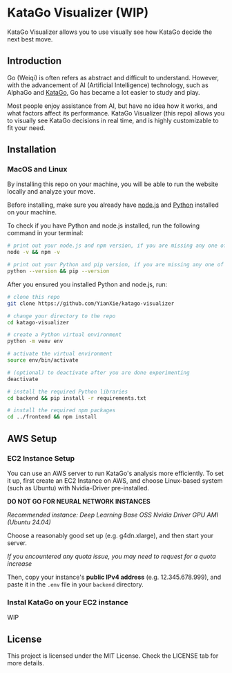 # KataGo Visualizer (WIP)

KataGo Visualizer allows you to use visually see how KataGo decide the next best move.

## Introduction

Go (Weiqi) is often refers as abstract and difficult to understand. However, with the advancement of AI (Artificial Intelligence) technology, such as AlphaGo and [KataGo](https://github.com/lightvector/KataGo), Go has became a lot easier to study and play.

Most people enjoy assistance from AI, but have no idea how it works, and what factors affect its performance. KataGo Visualizer (this repo) allows you to visually see KataGo decisions in real time, and is highly customizable to fit your need.

## Installation

### MacOS and Linux

By installing this repo on your machine, you will be able to run the website locally and analyze your move.

Before installing, make sure you already have [node.js](https://nodejs.org/en/download) and [Python](https://www.python.org/downloads/) installed on your machine.

To check if you have Python and node.js installed, run the following command in your terminal:

```bash
# print out your node.js and npm version, if you are missing any one of them, you need to install node.js
node -v && npm -v

# print out your Python and pip version, if you are missing any one of them, you need to install Python or pip
python --version && pip --version
```

After you ensured you installed Python and node.js, run:

```bash
# clone this repo
git clone https://github.com/YianXie/katago-visualizer

# change your directory to the repo
cd katago-visualizer

# create a Python virtual environment
python -m venv env

# activate the virtual environment
source env/bin/activate

# (optional) to deactivate after you are done experimenting
deactivate

# install the required Python libraries
cd backend && pip install -r requirements.txt

# install the required npm packages
cd ../frontend && npm install
```

## AWS Setup

### EC2 Instance Setup

You can use an AWS server to run KataGo's analysis more efficiently. To set it up, first create an EC2 Instance on AWS, and choose Linux-based system (such as Ubuntu) with Nvidia-Driver pre-installed.

**DO NOT GO FOR NEURAL NETWORK INSTANCES**

_Recommended instance: Deep Learning Base OSS Nvidia Driver GPU AMI (Ubuntu 24.04)_

Choose a reasonably good set up (e.g. g4dn.xlarge), and then start your server.

_If you encountered any quota issue, you may need to request for a quota increase_

Then, copy your instance's **public IPv4 address** (e.g. 12.345.678.999), and paste it in the `.env` file in your `backend` directory.

### Instal KataGo on your EC2 instance

WIP

## License

This project is licensed under the MIT License. Check the LICENSE tab for more details.
